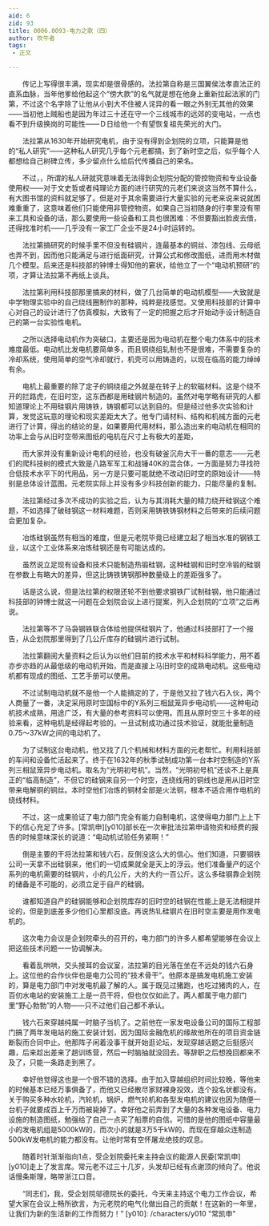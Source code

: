 ```yaml
---
aid: 6
zid: 93
title: 0006.0093-电力之歌（四）
author: 吹牛者
tags: 
 - 正文

---
```




　　传记上写得很丰满，现实却是很骨感的。法拉第自称是三国翼侯法孝直法正的直系血脉，当年他爹给他起这个“傍大款”的名气就是想在他身上重新拉起法家的门第，不过这个名字除了让他从小到大不住被人诧异的看一眼之外别无其他的效果——当初他上贼船也是因为年过三十还在守一个三线城市的远郊的变电站，一点也看不到升级换岗的可能性——Ｄ日给他一个有望恢复祖先荣光的大门。

　　法拉第从1630年开始研究电机，由于没有得到企划院的立项，只能算是他的“私人研究”——这种私人研究几乎每个元老都搞，到了新时空之后，似乎每个人都想给自己树碑立传，多少留点什么给后代传播自己的荣名。

　　不过，，所谓的私人研就究意味着无法得到企划院分配的管控物资和专业设备使用权——对于文史哲或者纯理论方面的进行研究的元老们来说这当然不算什么，有大图书馆的资料就足够了。但是对于其余需要进行大量实验的元老来说来说就困难重重了，这意味着他们只能使用非管控物资。如果自己当初随身的行李里没有带来工具和设备的话，那么要使用一些设备和工具也很困难：不但要豁出脸皮去借，还得找准时机——几乎没有一家工厂企业不是24小时运转的。

　　法拉第搞研究的时候手里不但没有硅钢片，连最基本的铜丝、漆包线、云母纸也弄不到，因而他只能满足与进行纸面研究，计算公式和修改图纸，进而用木材做几个模型。后来还是科技部的钟博士得知他的窘状，给他立了一个“电动机预研”的项，才算让法拉第不再纸上谈兵。

　　法拉第利用科技部那里搞来的材料，做了几台简单的电动机模型——大致就是中学物理实验中的自己绕线圈制作的那种，纯粹是找感觉。又使用科技部的计算中心对自己的设计进行了仿真模拟，大致有了一定的把握之后才开始动手设计制造自己的第一台实验性电机。

　　之所以选择电动机作为突破口，主要还是因为电动机在整个电力体系中的技术难度最低。电动机比发电机要简单多，而且铜绕组轧制也不是很难，不需要复杂的冷却系统，使用简单的空气冷却就行，机壳可以用铸造的，以现在临高的能力绰绰有余。

　　电机上最重要的除了定子的铜绕组之外就是在转子上的软磁材料。这是个绕不开的拦路虎，在旧时空，这东西都是用硅钢片制造的。虽然对电学略有研究的人都知道理论上不用硅钢片用铸铁，铸钢都可以达到目的。但是经过他多次实验和计算，发觉这玩意的理论和现实差距太大了。他专门请材料、结构和机械方面的元老进行了计算，得出的结论的是，如果要用代用材料，那么造出来的电动机在相同的功率上会与从旧时空带来图纸的电机在尺寸上有极大的差距，

　　而大家并没有重新设计电机的经验，也没有破釜沉舟大干一番的意志——元老们的爬科技树的模式大致是八路军军工和战锤40K的混合体，一方面是努力寻找符合低技术水平下的代用品，另一方是只要可能就绝不改动旧时空的原始设计——特别是总体设计蓝图。元老院实际上并没有多少科技创新的能力，只能尽量的复制。

　　法拉第经过多次不成功的实验之后，认为与其消耗大量的精力绕开硅钢这个难题，不如选择了破硅钢这一材料难题，否则采用铸铁铸钢材料之后带来的后续问题会更加复杂。

　　冶炼硅钢虽然有相当的难度，但是元老院毕竟已经建立起了相当水准的钢铁工业，以这个工业体系来冶炼硅钢还是有可能达成的。

　　虽然说立足现有设备和技术只能制造热锻硅钢，这种硅钢和旧时空冷锻的硅钢在参数上有略大的差异，但这比铸铁铸钢那种数量级上的差距强多了。

　　话是这么说，但是法拉第的权限还轮不到他要求钢铁厂试制硅钢，他只能通过科技部的钟博士就这一问题在企划院会议上进行提案，列入企划院的“立项”之后再说。

　　法拉第等不了马袅钢铁联合体给他提供硅钢片了，他通过科技部打了一个报告，从企划院那里得到了几公斤库存的硅钢片进行试制。

　　法拉第翻阅大量资料之后认为以他们目前的技术水平和材料科学能力，用不着亦步亦趋的从最低级的电动机开始，而是直接上马旧时空的成熟电动机。这些电动机都有现成的图纸、工艺手册可以使用。

　　不过试制电动机就不是他一个人能搞定的了，于是他又拉了钱六石入伙，两个人商量了一番，决定采用原时空国标中的Y系列三相鼠笼异步电动机——这种电动机技术成熟，用途广泛，有大量的参考资料可以使用。而且从原时空三十多年的经验来看，这种电机是经得起考验的。一旦试制成功通过技术验证，就能批量制造0.75～37kW之间的电动机了。

　　为了试制这台电动机，他又找了几个机械和材料方面的元老帮忙。利用科技部的车间和设备忙活起来了。终于在1632年的秋季试制成功第一台本时空制造的Y系列三相鼠笼异步电动机。取名为“光明初号机”。当然，“光明初号机”还谈不上是真正的“临高制造”，不但它的硅钢来自另一个时空，连绕线用的铜线也是用从旧时空带来电解铜的铜丝。本时空他们冶炼的铜材全部是火法铜，根本不适合用作电机的绕线材料。

　　不过，这一成果验证了电力部门完全有能力自制电机，这使得电力部门上上下下的信心充足了许多。[常凯申][y010]部长在一次审批法拉第申请物资和经费的报告的时候意味深长的说道：“电动机试验任务紧啊！”

　　倒是主要的干将法拉第和钱六石，反倒没这么大的信心。他们知道，只要钢铁公司一天拿不出硅钢来，他们的一切成果就全是天上的浮云。他们准备量产的这个系列的电机需要的硅钢片，小的几公斤，大的大约一百公斤。这么多硅钢靠企划院的储备是不可能的，必须立足于自产的硅钢。

　　谁都知道自产的硅钢能够和企划院库存的旧时空的硅钢在性能上是无法相提并论的，但是到底差多少他们心里都没底。再说热钆硅钢片在旧时空主要是用作发电机的。

　　这次电力会议是企划院牵头的召开的，电力部门的许多人都希望能够在会议上把这些技术问题一一协调解决。

　　看着乱哄哄，交头接耳的会议室，法拉第的目光落在坐在不远处的钱六石身上。这位他的合作伙伴也是电力公司的“技术骨干”。他原本是搞发电机施工安装的，算是电力部门中对发电机最了解的人。属于既见过猪跑，也吃过猪肉的人，在百仞水电站的安装施工上是一员干将，但也仅仅如此了。两人都属于电力部门里“野心勃勃”的人物——只不过他们自己都不承认。

　　钱六石来穿越纯属一时脑子当机了。之前他在一家发电设备公司的国际工程部门搞了两年发电站的施工安装计划，因为国际金融危机的缘故他所在的项目资金链断裂而合同中止。他那阵子闲着没事干就开始逛论坛，发现穿越话题之后挺感兴趣，后来趁出差来了趟训练营，然后一时脑抽就没回去。等辞职之后想挽回都来不及了，只能一条路走到黑了。

　　幸好他觉得这也是一个很不错的选择。由于加入穿越组织时间比较晚，等他来的时候基本已经万事俱备了，而他又已经散尽家财裸身投效，连个投名状都没有。关于购买多种水轮机，汽轮机，锅炉，燃气轮机和各型发电机的建议也因为随便一台机子就要成百上千万而被毙掉了。幸好他之前弄到了大量的各种发电设备、电力设施的制造图纸，勉强给了自己一点买了船票的自信。可惜的是他的图纸中容量最小的发电机组是5000kW的，而次小的就是3万5千kW的，而现在穿越众连制造500kW发电机的能力都没有。让他时常有空怀屠龙绝技的叹息。

　　随着时针渐渐指向1点，受企划院委托来主持会议的能源人民委[常凯申][y010]走上了发言席。常元老不过三十几岁，头发却已经有点谢顶的倾向了。他说话慢条斯理，略带浙江口音。

　　“同志们，我，受企划院邬德院长的委托，今天来主持这个电力工作会议，希望大家在会议上畅所欲言，为元老院的电气化做出自己的贡献！在这新的一年里，让我们为新的生活新的工作而努力！”
[y010]: /characters/y010 "常凯申"


